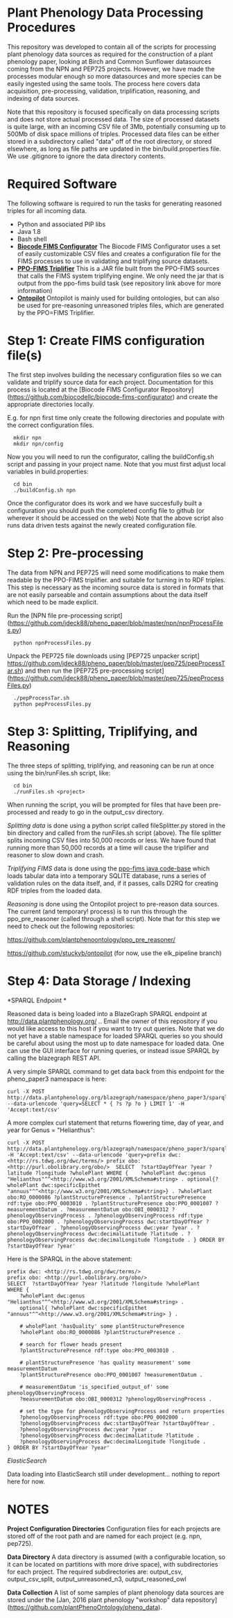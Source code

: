 # Plant Phenology Data Processing Procedures

This repository was developed to contain all of the scripts for processing plant phenology data sources as required for the construction of a plant phenology paper, looking at Birch and Common Sunflower datasources coming from  the NPN and PEP725 projects.   However, we have made the processes modular enough so more datasources and more species can be easily ingested using the same tools.  The process here covers data acquisition, pre-processing, validation, triplification, reasoning, and indexing of data sources.

Note that this repository is focused specifically on data processing scripts and does not store actual processed data.  The size of processed datasets is quite large, with an incoming CSV file of 3Mb, potentially consuming up to 500Mb of disk space millions of triples. Processed data files can be either stored in a subdirectory called "data" off of the root directory, or stored elsewhere, as long as file paths are updated in the bin/build.properties file.  We use .gitignore to ignore the data directory contents.

# Required Software

The following software is required to run the tasks for generating reasoned triples 
for all incoming data.

  * Python and associated PIP libs
  * Java 1.8
  * Bash shell
  * **[Biocode FIMS Configurator](https://github.com/biocodellc/biocode-fims-configurator)** The Biocode FIMS Configurator uses a set of easily customizable CSV files and creates a configuration file for the FIMS processes to use in validating and triplifying source
datasets.
  * **[PPO-FIMS Triplifier](https://github.com/biocodellc/ppo-fims)** This is a JAR file built from the PPO-FIMS sources that calls the FIMS system triplifying engine.  We only need the jar that is output from the ppo-fims build task (see repository link above for more information)
  * **[Ontopilot](https://github.com/stuckyb/ontopilot)** Ontopilot is mainly used for building ontologies, but can also be used for pre-reasoning unreasoned triples files, which are generated by the PPO=FIMS Triplifier.

# Step 1: Create FIMS configuration file(s) 

The first step involves building the necessary configuration files so we can validate and triplify source data for each project. 
Documentation for this process is located at the [Biocode FIMS Configurator Repository] (https://github.com/biocodellc/biocode-fims-configurator) and create the appropriate directories locally.

E.g. for npn first time only create the following directories and populate with the correct configuration files.
```
  mkdir npn
  mkdir npn/config
```

Now you you will need to run the configurator, calling the buildConfig.sh script and 
passing in your project name.  Note that you must first adjust local variables in build.properties:
```
  cd bin
  ./buildConfig.sh npn
```

Once the configurator does its work and we have succesfully built a configuration you should push 
the completed config file to github (or wherever it should be accessed on the web)
Note that the above script also runs data driven tests against the newly created configuration file. 
 
# Step 2: Pre-processing 

The data from NPN and PEP725 will need some modifications to make them readable by the PPO-FIMS triplifier.
and suitable for turning in to RDF triples.  This step is necessary as the incoming source data is 
stored in formats that are not easily parseable and contain assumptions about the data itself which need to be made explicit.

Run the [NPN file pre-processing script] (https://github.com/jdeck88/pheno_paper/blob/master/npn/npnProcessFiles.py)

```
  python npnProcessFiles.py
```

Unpack the PEP725 file downloads using [PEP725 unpacker script] https://github.com/jdeck88/pheno_paper/blob/master/pep725/pepProcessTar.sh) and then run the [PEP725 pre-processing script] (https://github.com/jdeck88/pheno_paper/blob/master/pep725/pepProcessFiles.py)

```
  ./pepProcessTar.sh
  python pepProcessFiles.py
```

# Step 3: Splitting, Triplifying, and Reasoning

The three steps of splitting, triplifying, and reasoning can be run at once using the bin/runFiles.sh script, like:
```
  cd bin
  ./runFiles.sh <project>
```
When running the script, you will be prompted for files that have been pre-processed and ready to go in the output_csv directory.

*Splitting data* is done using a python script called fileSplitter.py stored in the bin directory and called from the runFiles.sh script (above).  The file splitter splits incoming CSV files into 50,000 records or less.  We have found that running more than 50,000 records at a time will cause the triplifier and reasoner to slow down and crash.  


*Triplifying FIMS* data is done using the [ppo-fims java code-base](https://github.com/biocodellc/ppo-fims) which loads tabular data into a temporary SQLITE database, runs a series of validation rules on the data itself, and, if it passes, calls D2RQ for creating RDF triples from the loaded data.  


*Reasoning* is done using the Ontopilot project to pre-reason data sources.  The current (and temporary! process) is to run this through the ppo_pre_reasoner (called through a shell script).  Note that for this step we need to check out the following repositories:

https://github.com/plantphenoontology/ppo_pre_reasoner/

https://github.com/stuckyb/ontopilot  (for now, use the elk_pipeline branch)


# Step 4: Data Storage / Indexing

*SPARQL Endpoint *

Reasoned data is being loaded into a BlazeGraph SPARQL endpoint at http://data.plantphenology.org/  ..  Email the owner of this repository if you would like access to this host if you want to try out queries.  Note that we do not yet have a stable namespace for loaded SPARQL queries so you should be careful about using the most up to date namespace for loaded data.  One can use the GUI interface for running queries, or instead issue SPARQL by calling the blazegraph REST API.

A very simple SPARQL command to get data back from this endpoint for the pheno_paper3 namespace is here:

```
curl -X POST http://data.plantphenology.org/blazegraph/namespace/pheno_paper3/sparql --data-urlencode 'query=SELECT * { ?s ?p ?o } LIMIT 1' -H 'Accept:text/csv'
```

A more complex curl statement that returns flowering time, day of year, and year for Genus = "Helianthus":

```
curl -X POST http://data.plantphenology.org/blazegraph/namespace/pheno_paper3/sparql -H 'Accept:text/csv' --data-urlencode 'query=prefix dwc: <http://rs.tdwg.org/dwc/terms/> prefix obo: <http://purl.obolibrary.org/obo/>  SELECT  ?startDayOfYear ?year ?latitude ?longitude ?wholePlant WHERE {    ?wholePlant dwc:genus "Helianthus"^^<http://www.w3.org/2001/XMLSchema#string> . optional{?wholePlant dwc:specificEpithet "annuus"^^<http://www.w3.org/2001/XMLSchema#string>} . ?wholePlant obo:RO_0000086 ?plantStructurePresence . ?plantStructurePresence rdf:type obo:PPO_0003010 . ?plantStructurePresence obo:PPO_0001007 ?measurementDatum . ?measurementDatum obo:OBI_0000312 ?phenologyObservingProcess . ?phenologyObservingProcess rdf:type obo:PPO_0002000 . ?phenologyObservingProcess dwc:startDayOfYear ?startDayOfYear . ?phenologyObservingProcess dwc:year ?year . ?phenologyObservingProcess dwc:decimalLatitude ?latitude . ?phenologyObservingProcess dwc:decimalLongitude ?longitude . } ORDER BY ?startDayOfYear ?year'
```

Here is the SPARQL in the above statement:

```
prefix dwc: <http://rs.tdwg.org/dwc/terms/> 
prefix obo: <http://purl.obolibrary.org/obo/>  
SELECT  ?startDayOfYear ?year ?latitude ?longitude ?wholePlant 
WHERE {    
	?wholePlant dwc:genus "Helianthus"^^<http://www.w3.org/2001/XMLSchema#string> . 
	optional{ ?wholePlant dwc:specificEpithet "annuus"^^<http://www.w3.org/2001/XMLSchema#string> } . 

	# wholePlant 'hasQuality' some plantStructurePresence
	?wholePlant obo:RO_0000086 ?plantStructurePresence . 

	# search for flower heads present
	?plantStructurePresence rdf:type obo:PPO_0003010 . 

	# plantStructurePresence 'has quality measurement' some measurementDatum
	?plantStructurePresence obo:PPO_0001007 ?measurementDatum . 
	
	# measurementDatum 'is_specified_output_of' some phenologyObservingProcess
	?measurementDatum obo:OBI_0000312 ?phenologyObservingProcess . 

	# set the type for phenologyObservingProcess and return properties
	?phenologyObservingProcess rdf:type obo:PPO_0002000 . 
	?phenologyObservingProcess dwc:startDayOfYear ?startDayOfYear . 
	?phenologyObservingProcess dwc:year ?year . 
	?phenologyObservingProcess dwc:decimalLatitude ?latitude . 
	?phenologyObservingProcess dwc:decimalLongitude ?longitude . 
} ORDER BY ?startDayOfYear ?year'
```
*ElasticSearch* 

Data loading into ElasticSearch still under development... nothing to report here for now.

# NOTES

**Project Configuration Directories** Configuration files for each projects are stored off of the root path and are named for each project (e.g. npn, pep725).  

**Data Directory** A data directory is assumed (with a configurable location, so it can be located on partitions with more drive space), with subdirectories for each project.  The required subdirectories are: output_csv, output_csv_split, output_unreasoned_n3, output_reasoned_owl

**Data Collection** A list of some samples of plant phenology data sources are stored under the [Jan, 2016 plant phenology "workshop" data repository] (https://github.com/plantPhenoOntology/pheno_data).


